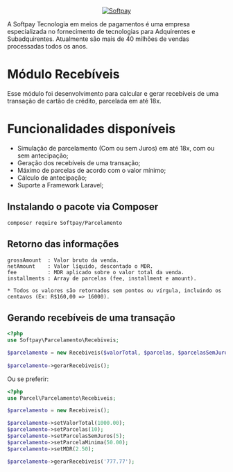 <p align="center">
 <a href="https://www.softpay.com.br"><img src="https://console.europag.com.br/assets/images/softpay.png" title="Softpay" alt="Softpay"></a>
</p>

A Softpay Tecnologia em meios de pagamentos é uma empresa especializada no fornecimento de tecnologias para Adquirentes e Subadquirentes. Atualmente são mais de 40 milhões de vendas processadas todos os anos.

# Módulo Recebíveis

Esse módulo foi desenvolvimento para calcular e gerar recebíveis de uma transação de cartão de crédito, parcelada em até 18x. 

# Funcionalidades disponíveis

 - Simulação de parcelamento (Com ou sem Juros) em até 18x, com ou sem antecipação;
 - Geração dos recebíveis de uma transação;
 - Máximo de parcelas de acordo com o valor mínimo;
 - Cálculo de antecipação;
 - Suporte a Framework Laravel;
 
## Instalando o pacote via Composer

```
composer require Softpay/Parcelamento
```

## Retorno das informações

```
grossAmount  : Valor bruto da venda.
netAmount    : Valor líquido, descontado o MDR.
fee          : MDR aplicado sobre o valor total da venda.
installments : Array de parcelas (fee, installment e amount).

* Todos os valores são retornados sem pontos ou vírgula, incluindo os centavos (Ex: R$160,00 => 16000).

```

## Gerando recebíveis de uma transação

```php
<?php
use Softpay\Parcelamento\Recebiveis;

$parcelamento = new Recebiveis($valorTotal, $parcelas, $parcelasSemJuros, $valorTotal, $MDR);
        
$parcelamento->gerarRecebiveis();

```
Ou se preferir:
```php
<?php
use Parcel\Parcelamento\Recebiveis;

$parcelamento = new Recebiveis();

$parcelamento->setValorTotal(1000.00);
$parcelamento->setParcelas(10);
$parcelamento->setParcelasSemJuros(5);
$parcelamento->setParcelaMinima(50.00);
$parcelamento->setMDR(2.50);

$parcelamento->gerarRecebiveis('777.77');

```

